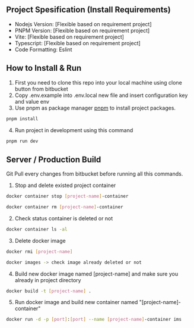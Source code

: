 ## Project Spesification (Install Requirements)

- Nodejs Version: [Flexible based on requirement project]
- PNPM Version: [Flexible based on requirement project]
- Vite: [Flexible based on requirement project]
- Typescript: [Flexible based on requirement project]
- Code Formatting: Eslint

## How to Install & Run

1. First you need to clone this repo into your local machine using clone button from bitbucket
2. Copy .env.example into .env.local new file and insert configuration key and value env
3. Use pnpm as package manager [pnpm](https://pnpm.io/) to install project packages.

```bash
pnpm install
```

4. Run project in development using this command

```bash
pnpm run dev
```

## Server / Production Build

Git Pull every changes from bitbucket before running all this commands.

1. Stop and delete existed project container

```bash
docker container stop [project-name]-container
```

```bash
docker container rm [project-name]-container
```

2. Check status container is deleted or not

```bash
docker container ls -al
```

3. Delete docker image

```bash
docker rmi [project-name]
```

```bash
docker images -> check image already deleted or not
```

4. Build new docker image named [project-name] and make sure you already in project directory

```bash
docker build -t [project-name] .
```

5. Run docker image and build new container named "[project-name]-container"

```bash
docker run -d -p [port]:[port] --name [project-name]-container ims
```
